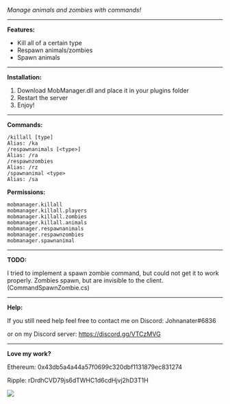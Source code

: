 *Manage animals and zombies with commands!*

---

**Features:**

* Kill all of a certain type
* Respawn animals/zombies
* Spawn animals

---

**Installation:**

1. Download MobManager.dll and place it in your plugins folder
2. Restart the server
3. Enjoy!

---

**Commands:**
	
	/killall [type]
	Alias: /ka
	/respawnanimals [<type>]
	Alias: /ra
	/respawnzombies
	Alias: /rz
	/spawnanimal <type>
	Alias: /sa

**Permissions:**
	
	mobmanager.killall
	mobmanager.killall.players
	mobmanager.killall.zombies
	mobmanager.killall.animals
	mobmanager.respawnanimals
	mobmanager.respawnzombies
	mobmanager.spawnanimal

---

**TODO:**

I tried to implement a spawn zombie command, but could not get it to work properly.
Zombies spawn, but are invisible to the client. (CommandSpawnZombie.cs)

---

**Help:**

If you still need help feel free to contact me on Discord: Johnanater#6836

or on my Discord server: https://discord.gg/VTCzMVG

---	

**Love my work?**

Ethereum: 0x43db5a4a44a57f0699c320dbf1131879ec831274

Ripple: rDrdhCVD79js6dTWHC1d6cdHjvj2hD3T1H

[![](https://www.paypalobjects.com/webstatic/en_US/btn/btn_donate_cc_147x47.png)](https://www.paypal.com/cgi-bin/webscr?cmd=_s-xclick&hosted_button_id=7QEHYC457X5SW)
